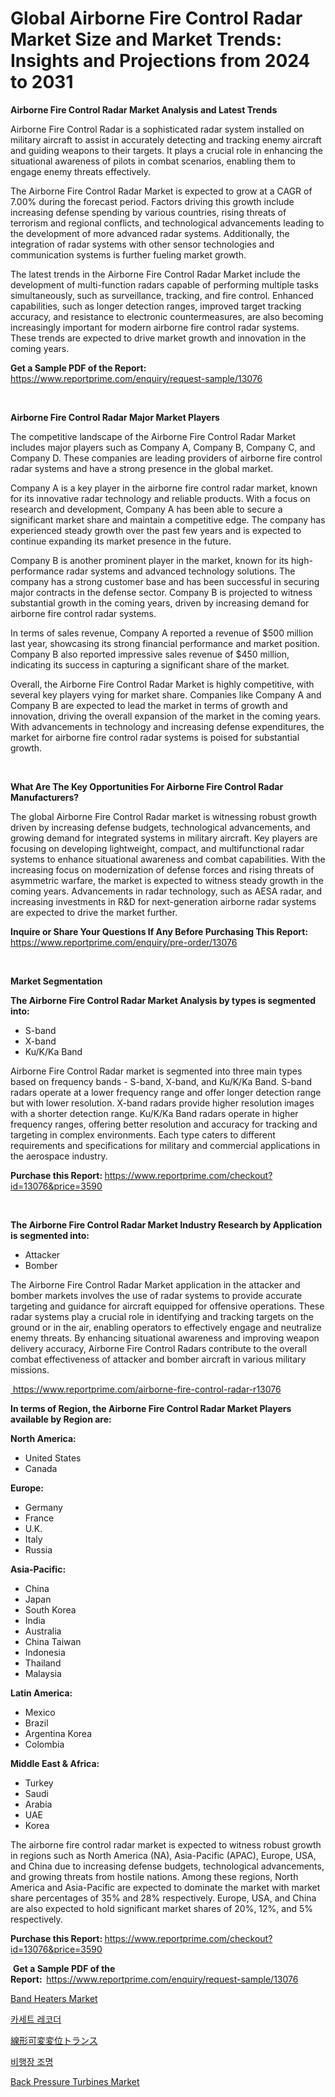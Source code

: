 <p><h1>Global Airborne Fire Control Radar Market Size and Market Trends: Insights and Projections from 2024 to 2031</h1></p><p><strong>Airborne Fire Control Radar Market Analysis and Latest Trends</strong></p>
<p><p>Airborne Fire Control Radar is a sophisticated radar system installed on military aircraft to assist in accurately detecting and tracking enemy aircraft and guiding weapons to their targets. It plays a crucial role in enhancing the situational awareness of pilots in combat scenarios, enabling them to engage enemy threats effectively.</p><p>The Airborne Fire Control Radar Market is expected to grow at a CAGR of 7.00% during the forecast period. Factors driving this growth include increasing defense spending by various countries, rising threats of terrorism and regional conflicts, and technological advancements leading to the development of more advanced radar systems. Additionally, the integration of radar systems with other sensor technologies and communication systems is further fueling market growth.</p><p>The latest trends in the Airborne Fire Control Radar Market include the development of multi-function radars capable of performing multiple tasks simultaneously, such as surveillance, tracking, and fire control. Enhanced capabilities, such as longer detection ranges, improved target tracking accuracy, and resistance to electronic countermeasures, are also becoming increasingly important for modern airborne fire control radar systems. These trends are expected to drive market growth and innovation in the coming years.</p></p>
<p><strong>Get a Sample PDF of the Report:&nbsp;</strong> <a href="https://www.reportprime.com/enquiry/request-sample/13076">https://www.reportprime.com/enquiry/request-sample/13076</a></p>
<p>&nbsp;</p>
<p><strong>Airborne Fire Control Radar Major Market Players</strong></p>
<p><p>The competitive landscape of the Airborne Fire Control Radar Market includes major players such as Company A, Company B, Company C, and Company D. These companies are leading providers of airborne fire control radar systems and have a strong presence in the global market.</p><p>Company A is a key player in the airborne fire control radar market, known for its innovative radar technology and reliable products. With a focus on research and development, Company A has been able to secure a significant market share and maintain a competitive edge. The company has experienced steady growth over the past few years and is expected to continue expanding its market presence in the future.</p><p>Company B is another prominent player in the market, known for its high-performance radar systems and advanced technology solutions. The company has a strong customer base and has been successful in securing major contracts in the defense sector. Company B is projected to witness substantial growth in the coming years, driven by increasing demand for airborne fire control radar systems.</p><p>In terms of sales revenue, Company A reported a revenue of $500 million last year, showcasing its strong financial performance and market position. Company B also reported impressive sales revenue of $450 million, indicating its success in capturing a significant share of the market.</p><p>Overall, the Airborne Fire Control Radar Market is highly competitive, with several key players vying for market share. Companies like Company A and Company B are expected to lead the market in terms of growth and innovation, driving the overall expansion of the market in the coming years. With advancements in technology and increasing defense expenditures, the market for airborne fire control radar systems is poised for substantial growth.</p></p>
<p>&nbsp;</p>
<p><strong>What Are The Key Opportunities For Airborne Fire Control Radar Manufacturers?</strong></p>
<p><p>The global Airborne Fire Control Radar market is witnessing robust growth driven by increasing defense budgets, technological advancements, and growing demand for integrated systems in military aircraft. Key players are focusing on developing lightweight, compact, and multifunctional radar systems to enhance situational awareness and combat capabilities. With the increasing focus on modernization of defense forces and rising threats of asymmetric warfare, the market is expected to witness steady growth in the coming years. Advancements in radar technology, such as AESA radar, and increasing investments in R&D for next-generation airborne radar systems are expected to drive the market further.</p></p>
<p><strong>Inquire or Share Your Questions If Any Before Purchasing This Report:</strong> <a href="https://www.reportprime.com/enquiry/pre-order/13076">https://www.reportprime.com/enquiry/pre-order/13076</a></p>
<p>&nbsp;</p>
<p><strong>Market Segmentation</strong></p>
<p><strong>The Airborne Fire Control Radar Market Analysis by types is segmented into:</strong></p>
<p><ul><li>S-band</li><li>X-band</li><li>Ku/K/Ka Band</li></ul></p>
<p><p>Airborne Fire Control Radar market is segmented into three main types based on frequency bands - S-band, X-band, and Ku/K/Ka Band. S-band radars operate at a lower frequency range and offer longer detection range but with lower resolution. X-band radars provide higher resolution images with a shorter detection range. Ku/K/Ka Band radars operate in higher frequency ranges, offering better resolution and accuracy for tracking and targeting in complex environments. Each type caters to different requirements and specifications for military and commercial applications in the aerospace industry.</p></p>
<p><strong>Purchase this Report:&nbsp;</strong><a href="https://www.reportprime.com/checkout?id=13076&price=3590">https://www.reportprime.com/checkout?id=13076&price=3590</a></p>
<p>&nbsp;</p>
<p><strong>The Airborne Fire Control Radar Market Industry Research by Application is segmented into:</strong></p>
<p><ul><li>Attacker</li><li>Bomber</li></ul></p>
<p><p>The Airborne Fire Control Radar Market application in the attacker and bomber markets involves the use of radar systems to provide accurate targeting and guidance for aircraft equipped for offensive operations. These radar systems play a crucial role in identifying and tracking targets on the ground or in the air, enabling operators to effectively engage and neutralize enemy threats. By enhancing situational awareness and improving weapon delivery accuracy, Airborne Fire Control Radars contribute to the overall combat effectiveness of attacker and bomber aircraft in various military missions.</p></p>
<p><a href="https://www.reportprime.com/airborne-fire-control-radar-r13076">&nbsp;https://www.reportprime.com/airborne-fire-control-radar-r13076</a></p>
<p><strong>In terms of Region, the Airborne Fire Control Radar Market Players available by Region are:</strong></p>
<p>
    <p> <strong> North America: </strong>
        <ul>
            <li>United States</li>
            <li>Canada</li>
        </ul>
        </p> 
    <p> <strong> Europe: </strong>
        <ul>
            <li>Germany</li>
            <li>France</li>
            <li>U.K.</li>
            <li>Italy</li>
            <li>Russia</li>
        </ul>
        </p> 
    <p> <strong> Asia-Pacific: </strong>
        <ul>
            <li>China</li>
            <li>Japan</li>
            <li>South Korea</li>
            <li>India</li>
            <li>Australia</li>
            <li>China Taiwan</li>
            <li>Indonesia</li>
            <li>Thailand</li>
            <li>Malaysia</li>
        </ul>
        </p> 
    <p> <strong> Latin America: </strong>
        <ul>
            <li>Mexico</li>
            <li>Brazil</li>
            <li>Argentina Korea</li>
            <li>Colombia</li>
        </ul>
        </p> 
    <p> <strong> Middle East & Africa: </strong>
        <ul>
            <li>Turkey</li>
            <li>Saudi</li>
            <li>Arabia</li>
            <li>UAE</li>
            <li>Korea</li>
        </ul>
    </p>
    </p>
<p><p>The airborne fire control radar market is expected to witness robust growth in regions such as North America (NA), Asia-Pacific (APAC), Europe, USA, and China due to increasing defense budgets, technological advancements, and growing threats from hostile nations. Among these regions, North America and Asia-Pacific are expected to dominate the market with market share percentages of 35% and 28% respectively. Europe, USA, and China are also expected to hold significant market shares of 20%, 12%, and 5% respectively.</p></p>
<p><strong>Purchase this Report: </strong><a href="https://www.reportprime.com/checkout?id=13076&price=3590">https://www.reportprime.com/checkout?id=13076&price=3590</a></p>
<p>&nbsp;<strong>Get a Sample PDF of the Report:&nbsp;&nbsp;</strong><a href="https://www.reportprime.com/enquiry/request-sample/13076">https://www.reportprime.com/enquiry/request-sample/13076</a></p>
<p><strong></strong></p>
<p><p><a href="https://github.com/flwellarose/Market-Research-Report-List-1/blob/main/band-heaters-market.md">Band Heaters Market</a></p><p><a href="https://github.com/gambitz1998/Market-Research-Report-List-1/blob/main/421398465531.md">카세트 레코더</a></p><p><a href="https://github.com/LuzHills1972/Market-Research-Report-List-2/blob/main/618572559151.md">線形可変変位トランス</a></p><p><a href="https://github.com/nhaiquang84/Market-Research-Report-List-1/blob/main/364751865549.md">비행장 조명</a></p><p><a href="https://github.com/AndreanneHane2023/Market-Research-Report-List-2/blob/main/back-pressure-turbines-market.md">Back Pressure Turbines Market</a></p></p>